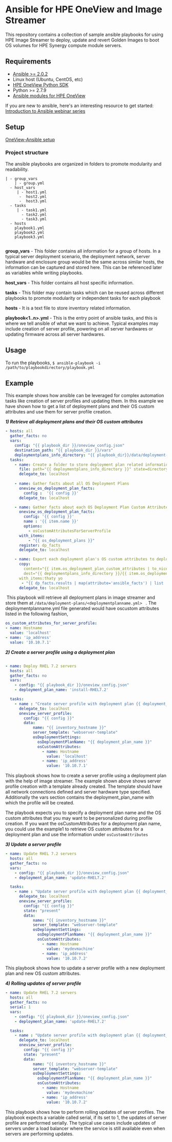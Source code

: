 # Ansible for HPE OneView and Image Streamer

This repository contains a collection of sample ansible playbooks for using HPE Image Streamer to deploy, update and revert Golden Images to boot OS volumes for HPE Synergy compute module servers.

## Requirements

* [Ansible >= 2.0.2](http://docs.ansible.com/ansible/intro_installation.html)
* Linux host (Ubuntu, CentOS, etc)
* [HPE OneView Python SDK](https://github.com/HewlettPackard/python-hpOneView#installation)
* Python >= 2.7.9
* [Ansible modules for HPE OneView](https://github.com/HewlettPackard/oneview-ansible)

If you are new to ansible, here's an interesting resource to get started: [Introduction to Ansible webinar  series](https://www.ansible.com/webinars-training/introduction-to-ansible)

## Setup

   [OneView-Ansible setup](https://github.com/HewlettPackard/oneview-ansible#setup)

   
### Project structure
The ansible playbooks are organized in folders to promote modularity and readability.

```
| - group_vars
	| - group.yml
  - host_vars
     | - host1.yml
      -  host2.yml
      -  host3.yml
  - tasks
     | - task1.yml
       - task2.yml
       - task3.yml
  - hosts
    playbook1.yml
    playbook2.yml
    playbook3.yml
  
```

**group_vars** - This folder contains all information for a group of hosts. In a typical server deployment scenario, the deployment network, server hardware and enclosure group would be the same across similar hosts, the information can be captured and stored here. This can be referenced later as variables while writing playbooks.

**host_vars** - This folder contains all host specific information.

**tasks** - This folder may contain tasks which can be reused across different playbooks to promote modularity or independent tasks for each playbook

**hosts** - It is a text file to store inventory related information.

**playbook<1..n>.yml** - This is the entry point of ansible tasks, and this is where we tell ansible of what we want to achieve. Typical examples may include creation of server profile, powering on all server hardwares or updating firmware across all server hardwares.

## Usage
To run the playbooks,
```$ ansible-playbook -i /path/to/playbookdirectory/playbook.yml```



## Example

This example shows how ansible can be leveraged for complex automation tasks like creation of server profiles and updating them. In this example we have shown how to get a list of deployment plans and their OS custom attributes and use them for server profile creation.

***1) Retrieve all deployment plans and their OS custom attributes***

```yaml
- hosts: all
  gather_facts: no
  vars:
    config: "{{ playbook_dir }}/oneview_config.json"
    destination_path: "{{ playbook_dir }}/vars"
    deploymentplans_info_directory: "{{ playbook_dir}}/data/deployment-plans"
  tasks:
    - name: Create a folder to store deployment plan related information
      file: path="{{ deploymentplans_info_directory }}" state=directory
      delegate_to: localhost
      
    - name: Gather facts about all OS Deployment Plans
      oneview_os_deployment_plan_facts:
        config :  '{{ config }}'
      delegate_to: localhost

    - name: Gather facts about each OS Deployment Plan Custom Attributes
      oneview_os_deployment_plan_facts:
        config: '{{ config }}'
        name : '{{ item.name }}'
        options:
          - osCustomAttributesForServerProfile
      with_items:
          - "{{ os_deployment_plans }}"
      register: dp_facts
      delegate_to: localhost

    - name: Export each deployment plan's OS custom attributes to deploymentPlanName.yml
      copy:
        content="{{ item.os_deployment_plan_custom_attributes | to_nice_yaml }}"
        dest="{{ deploymentplans_info_directory }}/{{ item.os_deployment_plans.0.name }}.yml"
      with_items:thaty yo
       - "{{ dp_facts.results | map(attribute='ansible_facts') | list  }}"
      delegate_to: localhost

```

​	This playbook will retrieve all deployment plans in image streamer and store them at  ```/data/deployment-plans/<deploymentplanname.yml> ``` . The deploymentplanname.yml file generated would have oscustom attributes listed in the following fashion,

```yaml
os_custom_attributes_for_server_profile:
- name: Hostname
  value: 'localhost'
- name: 'ip_address'
  value: '10.10.7.1' 
```

***2) Create a server profile using a deployment plan***

```yaml

- name: Deploy RHEL 7.2 servers
  hosts: all
  gather_facts: no
  vars:
    - config: "{{ playbook_dir }}/oneview_config.json"
    - deployment_plan_name: 'install-RHEL7.2'    

  tasks:
    - name : "Create server profile with deployment plan {{ deployment_plan_name }}"
      delegate_to: localhost
      oneview_server_profile:
        config: "{{ config }}"
        data:
            name: "{{ inventory_hostname }}"
            server_template: "webserver-template"                                            
            osDeploymentSettings:
              osDeploymentPlanName: "{{ deployment_plan_name }}"
              osCustomAttributes:
                - name: Hostname
                  value: 'localhost'
                - name: 'ip_address'
                  value: '10.10.7.1' 

```

This playbook shows how to create a server profile using a deployment plan with the help of image streamer. The example shown above shows server profile creation with a template already created. The template should have all network connections defined and server hardware type specified. Additionally the vars section contains the deployment_plan_name with which the profile will be created.

The playbook expects you to specify a deployment plan name and the OS custom attributes that you may want to be personalized during profile creation. If you want the osCustomAttributes for a deployment plan name, you could use the example1 to retrieve OS custom attributes for a deployment plan and use the information under ```osCustomAttributes``` 



***3) Update a server profile***

```yaml
- name: Update RHEL 7.2 servers
  hosts: all
  gather_facts: no
  vars:
    - config: "{{ playbook_dir }}/oneview_config.json"
    - deployment_plan_name: 'update-RHEL7.2'    

  tasks:
    - name : "Update server profile with deployment plan {{ deployment_plan_name }}"
      delegate_to: localhost
      oneview_server_profile:
        config: "{{ config }}"
        state: "present"
        data:
            name: "{{ inventory_hostname }}"
            server_template: "webserver-template"                                            
            osDeploymentSettings:
              osDeploymentPlanName: "{{ deployment_plan_name }}"
              osCustomAttributes:
                - name: Hostname
                  value: 'mydevmachine'
                - name: 'ip_address'
                  value: '10.10.7.2' 

```

This playbook shows how to update a server profile with a new deployment plan and new OS custom attributes. 


***4) Rolling updates of server profile***

```yaml
- name: Update RHEL 7.2 servers
  hosts: all
  gather_facts: no
  serial: 1
  vars:
    - config: "{{ playbook_dir }}/oneview_config.json"
    - deployment_plan_name: 'update-RHEL7.2'    

  tasks:
    - name : "Update server profile with deployment plan {{ deployment_plan_name }}"
      delegate_to: localhost
      oneview_server_profile:
        config: "{{ config }}"
        state: "present"
        data:
            name: "{{ inventory_hostname }}"
            server_template: "webserver-template"                                            
            osDeploymentSettings:
              osDeploymentPlanName: "{{ deployment_plan_name }}"
              osCustomAttributes:
                - name: Hostname
                  value: 'mydevmachine'
                - name: 'ip_address'
                  value: '10.10.7.2' 

```

This playbook shows how to perform rolling updates of server profiles. The playbook expects a variable called serial, if its set to 1, the updates of server profile are performed serially. The typical use cases include updates of servers under a load balancer where the service is still available even when servers are performing updates. 

 
